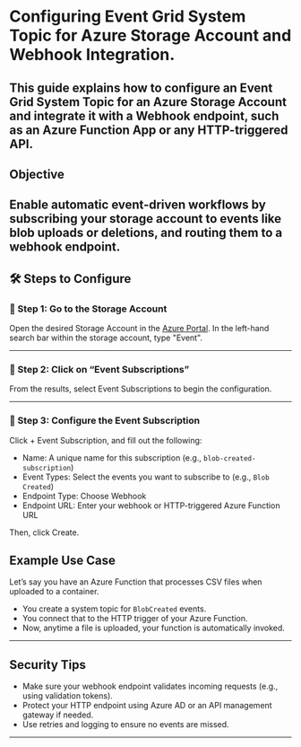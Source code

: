 # Configuring Event Grid System Topic for Azure Storage Account and Webhook Integration.

This guide explains how to configure an Event Grid System Topic for an Azure Storage Account and integrate it with a Webhook endpoint, such as an Azure Function App or any HTTP-triggered API.
---

##  Objective
Enable automatic event-driven workflows by subscribing your storage account to events like blob uploads or deletions, and routing them to a webhook endpoint.
---

## 🛠 Steps to Configure
### 🔹 Step 1: Go to the Storage Account
Open the desired Storage Account in the [Azure Portal](https://portal.azure.com/).
In the left-hand search bar within the storage account, type "Event".

---

### 🔹 Step 2: Click on “Event Subscriptions”
From the results, select Event Subscriptions to begin the configuration.


---

### 🔹 Step 3: Configure the Event Subscription
Click + Event Subscription, and fill out the following:

- Name: A unique name for this subscription (e.g., `blob-created-subscription`)
- Event Types: Select the events you want to subscribe to (e.g., `Blob Created`)
- Endpoint Type: Choose Webhook
- Endpoint URL: Enter your webhook or HTTP-triggered Azure Function URL

Then, click Create.




##  Example Use Case

Let’s say you have an Azure Function that processes CSV files when uploaded to a container.

- You create a system topic for `BlobCreated` events.
- You connect that to the HTTP trigger of your Azure Function.
- Now, anytime a file is uploaded, your function is automatically invoked.

---

## Security Tips

- Make sure your webhook endpoint validates incoming requests (e.g., using validation tokens).
- Protect your HTTP endpoint using Azure AD or an API management gateway if needed.
- Use retries and logging to ensure no events are missed.

---

